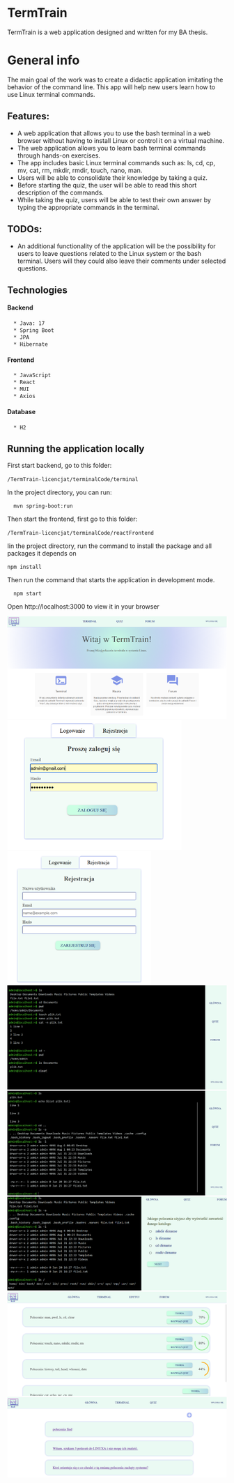 
<h1 >TermTrain</h1>  
TermTrain is a web application designed and written for my BA thesis.

<h1>General info</h1>
The main goal of the work was to create a didactic application imitating the behavior of the command line. This app will help new users learn how to use Linux terminal commands.

<h2>Features:</h2>
<ul>
  <li>
    A web application that allows you to use the bash terminal in a web browser without having to install Linux or control it on a virtual machine.
  </li>
  <li>
  The web application allows you to learn bash terminal commands through hands-on exercises.
  </li>
  <li>
   The app includes basic Linux terminal commands such as: ls, cd, cp, mv, cat, rm, mkdir, rmdir, touch, nano, man. 
  </li>
  <li>
   Users will be able to consolidate their knowledge by taking a quiz.
    </li>
      <li>
  Before starting the quiz, the user will be able to read this short description of the commands.
      </li>
  <li>
While taking the quiz, users will be able to test their own
answer by typing the appropriate commands in the terminal.
  </li>
</ul>

<h2>TODOs:</h2>
<ul>
  <li>
An additional functionality of the application will be the possibility for users to leave questions related to the Linux system or the bash terminal. Users will
they could also leave their comments under selected questions.
  </li>
</ul>

<h2>Technologies</h2>
<h4>Backend</h4>
  
```
  * Java: 17
  * Spring Boot
  * JPA
  * Hibernate
```
  
  <h4>Frontend</h4>
  
```
  * JavaScript
  * React
  * MUI
  * Axios
```
  
  <h4>Database</h4>
  
```
  * H2
```
  
  <h2>Running the application locally</h2>
  
  <p>First start backend, go to this folder: </p>
  
  `/TermTrain-licencjat/terminalCode/terminal`
  
  <p>In the project directory, you can run:</p>
      
      mvn spring-boot:run
  
  <p>Then start the frontend, first go to this folder: </p>
  
  `/TermTrain-licencjat/terminalCode/reactFrontend`
  
   <p>Iin the project directory, run the command to install the package and all packages it depends on</p>
      
    npm install

  <p>Then run the command that starts the application in development mode.</p>
  
      npm start
  
  <p>Open http://localhost:3000 to view it in your browser</p>

<img src="Licencjat/project/main_page.png" alt="home page">
<div>
  <img src="Licencjat/project/logowanie.png" alt="logowanie" style="width: 400px"> 
<img src="Licencjat/project/rejestracja.png" alt="rejestracja" style="width: 330px">
  </div>
  
<img src="Licencjat/project/term1.png" alt="terminal">
<img src="Licencjat/project/term2.png" alt="terminal">
<img src="Licencjat/project/quiz1.png" alt="quiz" >
<img src="Licencjat/project/list_quiz2.png" alt="list quiz">
<img src="Licencjat/project/forum.png" alt="forum" >
</body>
</html>

